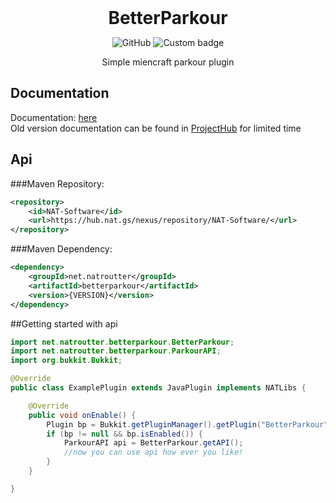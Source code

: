 
<div align="center">
<h1 style="margin: 0px;font-weight: 700;font-family:-apple-system,BlinkMacSystemFont,Segoe UI,Helvetica,Arial,sans-serif,Apple Color Emoji,Segoe UI Emoji">BetterParkour</h1>

![GitHub](https://img.shields.io/github/license/natroutter/betterparkour?style=for-the-badge)
![Custom badge](https://img.shields.io/endpoint?color=%2303fc4e&style=for-the-badge&url=https%3A%2F%2Fhub.nat.gs%2Fjavadoc%2Fversion.php%3Fproject%3Dnatlibs)

Simple miencraft parkour plugin
 
</div>

## Documentation
Documentation: [here](https://hub.nat.gs/javadoc/latest.php?project=betterparkour)  
Old version documentation can be found in [ProjectHub](https://hub.nat.gs/index.php?project=BetterParkour) for limited time

## Api
###Maven Repository:
````xml
<repository>
    <id>NAT-Software</id>
    <url>https://hub.nat.gs/nexus/repository/NAT-Software/</url>
</repository>
````

###Maven Dependency:
````xml
<dependency>
    <groupId>net.natroutter</groupId>
    <artifactId>betterparkour</artifactId>
    <version>{VERSION}</version>
</dependency>
````

##Getting started with api

````java
import net.natroutter.betterparkour.BetterParkour;
import net.natroutter.betterparkour.ParkourAPI;
import org.bukkit.Bukkit;

@Override
public class ExamplePlugin extends JavaPlugin implements NATLibs {

    @Override
    public void onEnable() {
        Plugin bp = Bukkit.getPluginManager().getPlugin("BetterParkour");
        if (bp != null && bp.isEnabled()) {
            ParkourAPI api = BetterParkour.getAPI();
            //now you can use api how ever you like!
        }
    }

}
````